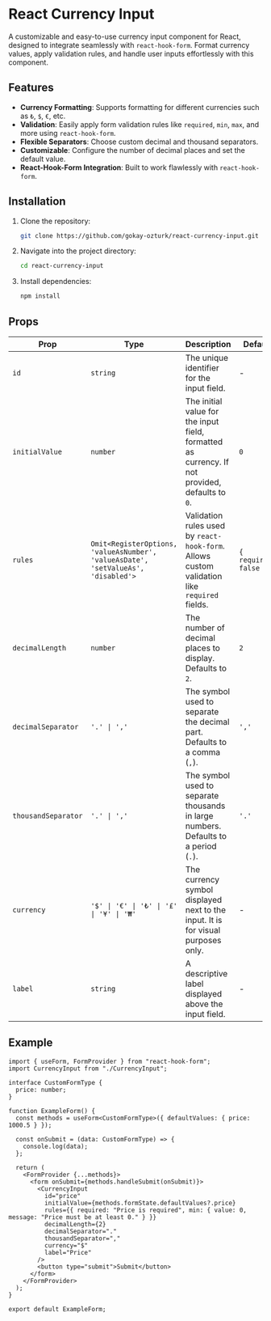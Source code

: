 # React Currency Input

A customizable and easy-to-use currency input component for React, designed to integrate seamlessly with `react-hook-form`. Format currency values, apply validation rules, and handle user inputs effortlessly with this component.

## Features

- **Currency Formatting**: Supports formatting for different currencies such as `₺`, `$`, `€`, etc.
- **Validation**: Easily apply form validation rules like `required`, `min`, `max`, and more using `react-hook-form`.
- **Flexible Separators**: Choose custom decimal and thousand separators.
- **Customizable**: Configure the number of decimal places and set the default value.
- **React-Hook-Form Integration**: Built to work flawlessly with `react-hook-form`.

## Installation

1. Clone the repository:
   ```bash
   git clone https://github.com/gokay-ozturk/react-currency-input.git
   
2. Navigate into the project directory:
   ```bash
   cd react-currency-input

3. Install dependencies:
   ```bash
   npm install
## Props

| Prop              | Type                                                         | Description                                                                                     | Default          |
|-------------------|--------------------------------------------------------------|-------------------------------------------------------------------------------------------------|------------------|
| `id`              | `string`                                                     | The unique identifier for the input field.                                                      | -                |
| `initialValue`    | `number`                                                     | The initial value for the input field, formatted as currency. If not provided, defaults to `0`.  | `0`              |
| `rules`           | `Omit<RegisterOptions, 'valueAsNumber', 'valueAsDate', 'setValueAs', 'disabled'>` | Validation rules used by `react-hook-form`. Allows custom validation like `required` fields.     | `{ required: false }` |
| `decimalLength`   | `number`                                                     | The number of decimal places to display. Defaults to `2`.                                        | `2`              |
| `decimalSeparator`| `'.' \| ','`                                                 | The symbol used to separate the decimal part. Defaults to a comma (`,`).                         | `','`            |
| `thousandSeparator`| `'.' \| ','`                                                | The symbol used to separate thousands in large numbers. Defaults to a period (`.`).              | `'.'`            |
| `currency`        | `'$' \| '€' \| '₺' \| '£' \| '¥' \| '₩'`                     | The currency symbol displayed next to the input. It is for visual purposes only.                 | -                |
| `label`           | `string`                                                     | A descriptive label displayed above the input field.                                             | -                |

## Example

```tsx
import { useForm, FormProvider } from "react-hook-form";
import CurrencyInput from "./CurrencyInput";

interface CustomFormType {
  price: number;
}

function ExampleForm() {
  const methods = useForm<CustomFormType>({ defaultValues: { price: 1000.5 } });

  const onSubmit = (data: CustomFormType) => {
    console.log(data);
  };

  return (
    <FormProvider {...methods}>
      <form onSubmit={methods.handleSubmit(onSubmit)}>
        <CurrencyInput
          id="price"
          initialValue={methods.formState.defaultValues?.price}
          rules={{ required: "Price is required", min: { value: 0, message: "Price must be at least 0." } }}
          decimalLength={2}
          decimalSeparator="."
          thousandSeparator=","
          currency="$"
          label="Price"
        />
        <button type="submit">Submit</button>
      </form>
    </FormProvider>
  );
}

export default ExampleForm;

